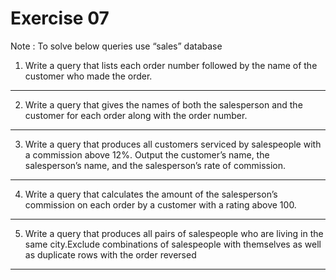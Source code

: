 
# Exercise 07

Note : To solve below queries use “sales” database
1. Write a query that lists each order number followed by the name of the customer who made the order.

----------------------------------------------------
2. Write a query that gives the names of both the salesperson and the customer for each order along with the order number.

----------------------------------------------------
3. Write a query that produces all customers serviced by salespeople with a commission above 12%. Output the customer’s name, the salesperson’s name, and the salesperson’s rate of commission.

----------------------------------------------------
4. Write a query that calculates the amount of the salesperson’s commission on each order by a customer with a rating above 100.


----------------------------------------------------
5. Write a query that produces all pairs of salespeople who are living in the same city.Exclude combinations of salespeople with themselves as well as duplicate rows with the order reversed

----------------------------------------------------